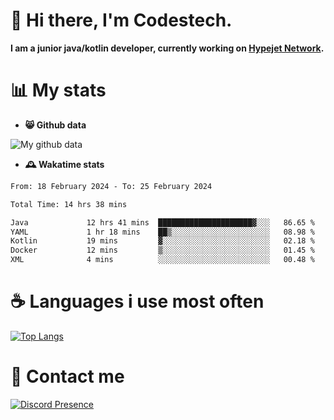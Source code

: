 # 👋 Hi there, I'm Codestech.
**I am a junior java/kotlin developer, currently working on [Hypejet Network](https://github.com/Hypejet).**

# 📊 My stats
- **😸 Github data**

![My github data](https://github-readme-stats.vercel.app/api?username=Codestech1&count_private=true&include_all_commits=true&theme=codeSTACKr)

- **🕰️ Wakatime stats**
<!--START_SECTION:waka-->

```txt
From: 18 February 2024 - To: 25 February 2024

Total Time: 14 hrs 38 mins

Java             12 hrs 41 mins  █████████████████████▓░░░   86.65 %
YAML             1 hr 18 mins    ██▒░░░░░░░░░░░░░░░░░░░░░░   08.98 %
Kotlin           19 mins         ▓░░░░░░░░░░░░░░░░░░░░░░░░   02.18 %
Docker           12 mins         ▒░░░░░░░░░░░░░░░░░░░░░░░░   01.45 %
XML              4 mins          ░░░░░░░░░░░░░░░░░░░░░░░░░   00.48 %
```

<!--END_SECTION:waka-->

# ☕ Languages i use most often
[![Top Langs](https://github-readme-stats.vercel.app/api/top-langs/?username=Codestech1&layout=compact&langs_count=8&exclude_repo=window5000.github.io&theme=codeSTACKr)](https://github.com/anuraghazra/github-readme-stats)

# 💬 Contact me
[![Discord Presence](https://lanyard.cnrad.dev/api/650718742157852740)](https://discord.com/users/650718742157852740)
</br>
